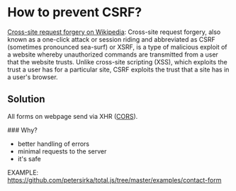 # How to prevent CSRF?

[Cross-site request forgery on Wikipedia](http://en.wikipedia.org/wiki/Cross-site_request_forgery): Cross-site request forgery, also known as a one-click attack or session riding and abbreviated as CSRF (sometimes pronounced sea-surf) or XSRF, is a type of malicious exploit of a website whereby unauthorized commands are transmitted from a user that the website trusts. Unlike cross-site scripting (XSS), which exploits the trust a user has for a particular site, CSRF exploits the trust that a site has in a user's browser.

## Solution

All forms on webpage send via XHR ([CORS](http://en.wikipedia.org/wiki/Cross-origin_resource_sharing)).

### Why?

- better handling of errors
- minimal requests to the server
- it's safe

EXAMPLE: https://github.com/petersirka/total.js/tree/master/examples/contact-form